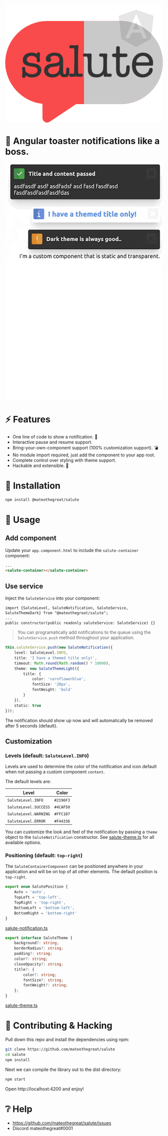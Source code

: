 ![salute.png](docs/salute.png)

# 🚀 Angular toaster notifications like a boss.

![demo.gif](docs/demo.gif)

# ⚡ Features

* One line of code to show a notification. 🙏
* Interactive pause and resume support.
* Bring-your-own-component support (100% customization support). 💣
* No module import required, just add the component to your app root.
* Complete control over styling with theme support.
* Hackable and extensible. 🧰

# 🛴 Installation

```bash
npm install @mateothegreat/salute
```

# 📖 Usage

## Add component

Update your `app.component.html` to include the `salute-container` component:

```html
...
<salute-container></salute-container>
```

## Use service

Inject the `SaluteService` into your component:

```
import {SaluteLevel, SaluteNotification, SaluteService, SaluteThemeDark} from "@mateothegreat/salute";
...
public constructor(public readonly saluteService: SaluteService) {}
```

> You can programatically add notifications to the queue using the
> `SaluteService.push` method throughout your application.

```typescript
this.saluteService.push(new SaluteNotification({
    level: SaluteLevel.INFO,
    title: 'I have a themed title only!',
    timeout: Math.round(Math.random() * 10000),
    theme: new SaluteThemeLight({
        title: {
            color: 'cornflowerblue',
            fontSize: '20px',
            fontWeight: 'bold'
        }
    }),
    static: true
}));
```

The notification should show up now and will automatically be removed after 5 seconds (default).

## Customization

### Levels (default: `SaluteLevel.INFO`)

Levels are used to determine the color of the notification and icon default
when not passing a custom component `content`.

The default levels are:

| Level                 | Color     |
|-----------------------|-----------|
| `SaluteLevel.INFO`    | `#2196F3` |
| `SaluteLevel.SUCCESS` | `#4CAF50` |
| `SaluteLevel.WARNING` | `#FFC107` |
| `SaluteLevel.ERROR`   | `#F44336` |

You can customize the look and feel of the notification by passing a `theme` object to the `SaluteNotification`
constructor. See [salute-theme.ts](projects/lib/src/salute-theme.ts) for all available options.

### Positioning (default: `top-right`)

The `SaluteContainerComponent` can be positioned anywhere in your application and will be
on top of all other elements. The default position is `top-right`.

```typescript
export enum SalutePosition {
    Auto = 'auto',
    TopLeft = 'top-left',
    TopRight = 'top-right',
    BottomLeft = 'bottom-left',
    BottomRight = 'bottom-right'
}
```

[salute-notification.ts](projects/lib/src/salute-notification.ts)

```typescript
export interface SaluteTheme {
    background?: string;
    borderRadius?: string;
    padding?: string;
    color?: string;
    closeOpacity?: string;
    title?: {
        color?: string;
        fontSize?: string;
        fontWeight?: string;
    };
}
```

[salute-theme.ts](projects/lib/src/salute-theme.ts)

# 👐 Contributing & Hacking

Pull down this repo and install the dependencies using npm:

```bash
git clone https://github.com/mateothegreat/salute
cd salute
npm install
```

Next we can compile the library out to the dist directory:

```bash
npm start
```

Open http://localhost:4200 and enjoy!

# ❔ Help

* https://github.com/mateothegreat/salute/issues
* Discord mateothegreat#0001
